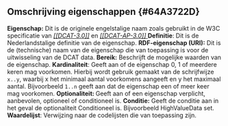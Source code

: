 ## Omschrijving eigenschappen {#64A3722D}
<b>Eigenschap:</b> Dit is de originele engelstalige naam zoals gebruikt in de W3C specificatie van <a href='https://www.w3.org/TR/vocab-dcat-2' target='_blank'><i>[[DCAT-3.0]]</i></a> en <a href='https://joinup.ec.europa.eu/collection/semantic-interoperability-community-semic/solution/dcat-application-profile-data-portals-europe/release/210' target='_blank'><i>[[</i><i>DCAT-AP-3.0</i><i>]] </i></a>
<b>Definitie</b>: Dit is de Nederlandstalige definitie van de eigenschap.
<b>RDF-eigenschap (URI):</b> Dit is de (technische) naam van de eigenschap die van toepassing is voor de uitwisseling van de DCAT data.
<b>Bereik:</b> Beschrijft de mogelijke waarden van de eigenschap.
<b>Kardinaliteit</b>: Geeft aan of de eigenschap 0, 1 of meerdere keren mag voorkomen. Hierbij wordt gebruik gemaakt van de schrijfwijze <code>x..y</code>, waarbij x het minimaal aantal voorkomens aangeeft en y het maximaal aantal. Bijvoorbeeld <code>1..n</code> geeft aan dat de eigenschap een of meer keer mag voorkomen.
<b>Optionaliteit: </b>Geeft aan of een eigenschap verplicht, aanbevolen, optioneel of conditioneel is.
<b>Conditie:</b> Geeft de conditie aan in het geval de optionaliteit Conditioneel is. Bijvoorbeeld HighValueData set.
<b>Waardelijst</b>: Verwijzing naar de codelijsten die van toepassing zijn.
